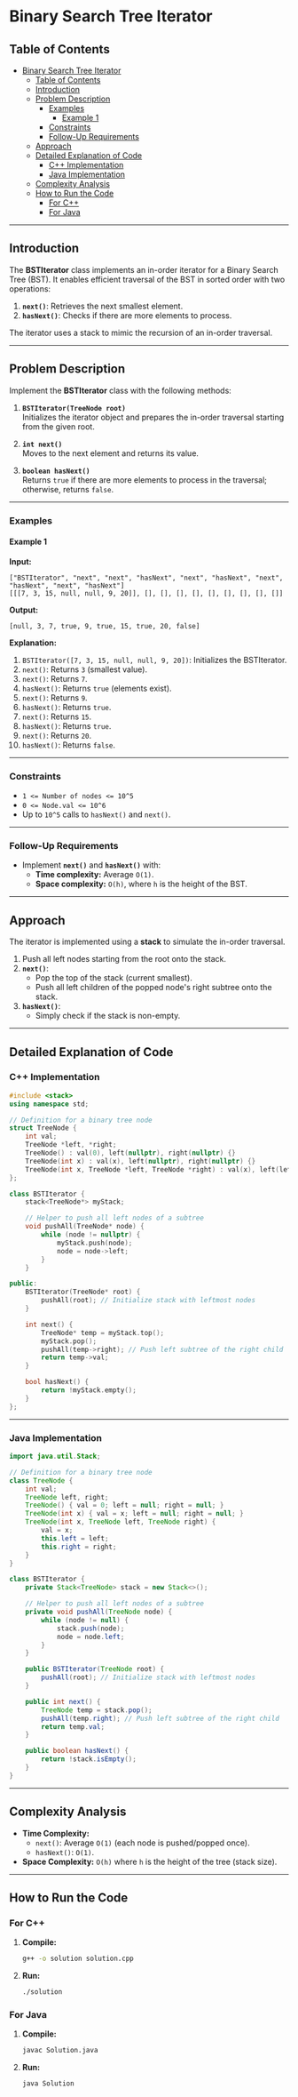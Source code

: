 # Binary Search Tree Iterator

## Table of Contents

- [Binary Search Tree Iterator](#binary-search-tree-iterator)
  - [Table of Contents](#table-of-contents)
  - [Introduction](#introduction)
  - [Problem Description](#problem-description)
    - [Examples](#examples)
      - [Example 1](#example-1)
    - [Constraints](#constraints)
    - [Follow-Up Requirements](#follow-up-requirements)
  - [Approach](#approach)
  - [Detailed Explanation of Code](#detailed-explanation-of-code)
    - [C++ Implementation](#c-implementation)
    - [Java Implementation](#java-implementation)
  - [Complexity Analysis](#complexity-analysis)
  - [How to Run the Code](#how-to-run-the-code)
    - [For C++](#for-c)
    - [For Java](#for-java)

---

## Introduction

The **BSTIterator** class implements an in-order iterator for a Binary Search Tree (BST). It enables efficient traversal of the BST in sorted order with two operations:

1. **`next()`**: Retrieves the next smallest element.
2. **`hasNext()`**: Checks if there are more elements to process.

The iterator uses a stack to mimic the recursion of an in-order traversal.

---

## Problem Description

Implement the **BSTIterator** class with the following methods:

1. **`BSTIterator(TreeNode root)`**  
   Initializes the iterator object and prepares the in-order traversal starting from the given root.

2. **`int next()`**  
   Moves to the next element and returns its value.

3. **`boolean hasNext()`**  
   Returns `true` if there are more elements to process in the traversal; otherwise, returns `false`.

---

### Examples

#### Example 1

**Input:**  

```plaintext
["BSTIterator", "next", "next", "hasNext", "next", "hasNext", "next", "hasNext", "next", "hasNext"]  
[[[7, 3, 15, null, null, 9, 20]], [], [], [], [], [], [], [], [], []]
```

**Output:**  

```plaintext
[null, 3, 7, true, 9, true, 15, true, 20, false]
```

**Explanation:**  

1. `BSTIterator([7, 3, 15, null, null, 9, 20])`: Initializes the BSTIterator.  
2. `next()`: Returns `3` (smallest value).  
3. `next()`: Returns `7`.  
4. `hasNext()`: Returns `true` (elements exist).  
5. `next()`: Returns `9`.  
6. `hasNext()`: Returns `true`.  
7. `next()`: Returns `15`.  
8. `hasNext()`: Returns `true`.  
9. `next()`: Returns `20`.  
10. `hasNext()`: Returns `false`.

---

### Constraints

- `1 <= Number of nodes <= 10^5`  
- `0 <= Node.val <= 10^6`  
- Up to `10^5` calls to `hasNext()` and `next()`.

---

### Follow-Up Requirements

- Implement **`next()`** and **`hasNext()`** with:  
  - **Time complexity:** Average `O(1)`.  
  - **Space complexity:** `O(h)`, where `h` is the height of the BST.

---

## Approach

The iterator is implemented using a **stack** to simulate the in-order traversal.  

1. Push all left nodes starting from the root onto the stack.
2. **`next()`**:
   - Pop the top of the stack (current smallest).
   - Push all left children of the popped node's right subtree onto the stack.
3. **`hasNext()`**:
   - Simply check if the stack is non-empty.

---

## Detailed Explanation of Code

### C++ Implementation

```cpp
#include <stack>
using namespace std;

// Definition for a binary tree node
struct TreeNode {
    int val;
    TreeNode *left, *right;
    TreeNode() : val(0), left(nullptr), right(nullptr) {}
    TreeNode(int x) : val(x), left(nullptr), right(nullptr) {}
    TreeNode(int x, TreeNode *left, TreeNode *right) : val(x), left(left), right(right) {}
};

class BSTIterator {
    stack<TreeNode*> myStack;

    // Helper to push all left nodes of a subtree
    void pushAll(TreeNode* node) {
        while (node != nullptr) {
            myStack.push(node);
            node = node->left;
        }
    }

public:
    BSTIterator(TreeNode* root) {
        pushAll(root); // Initialize stack with leftmost nodes
    }

    int next() {
        TreeNode* temp = myStack.top();
        myStack.pop();
        pushAll(temp->right); // Push left subtree of the right child
        return temp->val;
    }

    bool hasNext() {
        return !myStack.empty();
    }
};
```

---

### Java Implementation

```java
import java.util.Stack;

// Definition for a binary tree node
class TreeNode {
    int val;
    TreeNode left, right;
    TreeNode() { val = 0; left = null; right = null; }
    TreeNode(int x) { val = x; left = null; right = null; }
    TreeNode(int x, TreeNode left, TreeNode right) {
        val = x;
        this.left = left;
        this.right = right;
    }
}

class BSTIterator {
    private Stack<TreeNode> stack = new Stack<>();

    // Helper to push all left nodes of a subtree
    private void pushAll(TreeNode node) {
        while (node != null) {
            stack.push(node);
            node = node.left;
        }
    }

    public BSTIterator(TreeNode root) {
        pushAll(root); // Initialize stack with leftmost nodes
    }

    public int next() {
        TreeNode temp = stack.pop();
        pushAll(temp.right); // Push left subtree of the right child
        return temp.val;
    }

    public boolean hasNext() {
        return !stack.isEmpty();
    }
}
```

---

## Complexity Analysis

- **Time Complexity:**
  - `next()`: Average `O(1)` (each node is pushed/popped once).
  - `hasNext()`: `O(1)`.
- **Space Complexity:** `O(h)` where `h` is the height of the tree (stack size).

---

## How to Run the Code

### For C++

1. **Compile:**

   ```bash
   g++ -o solution solution.cpp
   ```

2. **Run:**

   ```bash
   ./solution
   ```

### For Java

1. **Compile:**

   ```bash
   javac Solution.java
   ```

2. **Run:**

   ```bash
   java Solution
   ```
